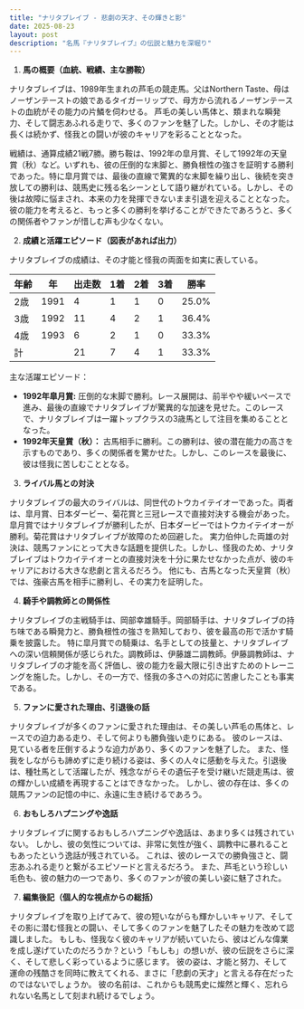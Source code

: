 ```yaml
---
title: "ナリタブレイブ - 悲劇の天才、その輝きと影"
date: 2025-08-23
layout: post
description: "名馬『ナリタブレイブ』の伝説と魅力を深堀り"
---
```


1. **馬の概要（血統、戦績、主な勝鞍）**

ナリタブレイブは、1989年生まれの芦毛の競走馬。父はNorthern Taste、母はノーザンテーストの娘であるタイガーリップで、母方から流れるノーザンテーストの血統がその能力の片鱗を伺わせる。  芦毛の美しい馬体と、類まれな瞬発力、そして闘志あふれる走りで、多くのファンを魅了した。しかし、その才能は長くは続かず、怪我との闘いが彼のキャリアを彩ることとなった。

戦績は、通算成績21戦7勝。勝ち鞍は、1992年の皐月賞、そして1992年の天皇賞（秋）など。いずれも、彼の圧倒的な末脚と、勝負根性の強さを証明する勝利であった。特に皐月賞では、最後の直線で驚異的な末脚を繰り出し、後続を突き放しての勝利は、競馬史に残る名シーンとして語り継がれている。しかし、その後は故障に悩まされ、本来の力を発揮できないまま引退を迎えることとなった。  彼の能力を考えると、もっと多くの勝利を挙げることができたであろうと、多くの関係者やファンが惜しむ声も少なくない。


2. **成績と活躍エピソード（図表があれば出力）**

ナリタブレイブの成績は、その才能と怪我の両面を如実に表している。

| 年齢 | 年 | 出走数 | 1着 | 2着 | 3着 | 勝率 |
|---|---|---|---|---|---|---|
| 2歳 | 1991 | 4 | 1 | 1 | 0 | 25.0% |
| 3歳 | 1992 | 11 | 4 | 2 | 1 | 36.4% |
| 4歳 | 1993 | 6 | 2 | 1 | 0 | 33.3% |
| 計 |  | 21 | 7 | 4 | 1 | 33.3% |


主な活躍エピソード：

* **1992年皐月賞:**  圧倒的な末脚で勝利。レース展開は、前半やや緩いペースで進み、最後の直線でナリタブレイブが驚異的な加速を見せた。このレースで、ナリタブレイブは一躍トップクラスの3歳馬として注目を集めることとなった。
* **1992年天皇賞（秋）：**  古馬相手に勝利。この勝利は、彼の潜在能力の高さを示すものであり、多くの関係者を驚かせた。しかし、このレースを最後に、彼は怪我に苦しむこととなる。


3. **ライバル馬との対決**

ナリタブレイブの最大のライバルは、同世代のトウカイテイオーであった。両者は、皐月賞、日本ダービー、菊花賞と三冠レースで直接対決する機会があった。皐月賞ではナリタブレイブが勝利したが、日本ダービーではトウカイテイオーが勝利。菊花賞はナリタブレイブが故障のため回避した。  実力伯仲した両雄の対決は、競馬ファンにとって大きな話題を提供した。しかし、怪我のため、ナリタブレイブはトウカイテイオーとの直接対決を十分に果たせなかった点が、彼のキャリアにおける大きな悲劇と言えるだろう。  他にも、古馬となった天皇賞（秋）では、強豪古馬を相手に勝利し、その実力を証明した。


4. **騎手や調教師との関係性**

ナリタブレイブの主戦騎手は、岡部幸雄騎手。岡部騎手は、ナリタブレイブの持ち味である瞬発力と、勝負根性の強さを熟知しており、彼を最高の形で活かす騎乗を披露した。  特に皐月賞での騎乗は、名手としての技量と、ナリタブレイブへの深い信頼関係が感じられた。調教師は、伊藤雄二調教師。伊藤調教師は、ナリタブレイブの才能を高く評価し、彼の能力を最大限に引き出すためのトレーニングを施した。しかし、その一方で、怪我の多さへの対応に苦慮したことも事実である。


5. **ファンに愛された理由、引退後の話**

ナリタブレイブが多くのファンに愛された理由は、その美しい芦毛の馬体と、レースでの迫力ある走り、そして何よりも勝負強い走りにある。  彼のレースは、見ている者を圧倒するような迫力があり、多くのファンを魅了した。  また、怪我をしながらも諦めずに走り続ける姿は、多くの人々に感動を与えた。引退後は、種牡馬として活躍したが、残念ながらその遺伝子を受け継いだ競走馬は、彼の輝かしい成績を再現することはできなかった。  しかし、彼の存在は、多くの競馬ファンの記憶の中に、永遠に生き続けるであろう。


6. **おもしろハプニングや逸話**

ナリタブレイブに関するおもしろハプニングや逸話は、あまり多くは残されていない。  しかし、彼の気性については、非常に気性が強く、調教中に暴れることもあったという逸話が残されている。  これは、彼のレースでの勝負強さと、闘志あふれる走りと繋がるエピソードと言えるだろう。  また、芦毛という珍しい毛色も、彼の魅力の一つであり、多くのファンが彼の美しい姿に魅了された。


7. **編集後記（個人的な視点からの総括）**

ナリタブレイブを取り上げてみて、彼の短いながらも輝かしいキャリア、そしてその影に潜む怪我との闘い、そして多くのファンを魅了したその魅力を改めて認識しました。  もしも、怪我なく彼のキャリアが続いていたら、彼はどんな偉業を成し遂げていたのだろうか？という「もしも」の想いが、彼の伝説をさらに深く、そして悲しく彩っているように感じます。  彼の姿は、才能と努力、そして運命の残酷さを同時に教えてくれる、まさに「悲劇の天才」と言える存在だったのではないでしょうか。  彼の名前は、これからも競馬史に燦然と輝く、忘れられない名馬として刻まれ続けるでしょう。
